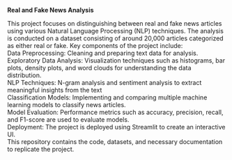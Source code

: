 **Real and Fake News Analysis**

This project focuses on distinguishing between real and fake news articles using various Natural Language Processing (NLP) techniques. The analysis is conducted on a dataset consisting of around 20,000 articles categorized as either real or fake. Key components of the project include:  
Data Preprocessing: Cleaning and preparing text data for analysis.  
Exploratory Data Analysis: Visualization techniques such as histograms, bar plots, density plots, and word clouds for understanding the data distribution.  
NLP Techniques: N-gram analysis and sentiment analysis to extract meaningful insights from the text  
Classification Models: Implementing and comparing multiple machine learning models to classify news articles.  
Model Evaluation: Performance metrics such as accuracy, precision, recall, and F1-score are used to evaluate models.  
Deployment: The project is deployed using Streamlit to create an interactive UI.  
This repository contains the code, datasets, and necessary documentation to replicate the project.

